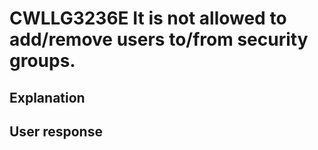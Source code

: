 # CWLLG3236E It is not allowed to add/remove users to/from security groups.

## Explanation

## User response